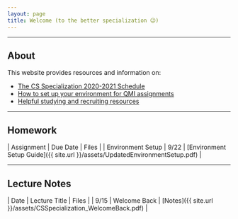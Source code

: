 ```yaml
---
layout: page
title: Welcome (to the better specialization 😉)
---
```


---

## About
This website provides resources and information on:

- [The CS Specialization 2020-2021 Schedule](schedule.md)
- [How to set up your environment for QMI assignments](setup.md)
- [Helpful studying and recruiting resources](resources.md)

---

## Homework

| Assignment                    | Due Date | Files |
| Environment Setup             | 9/22     | [Environment Setup Guide]({{ site.url }}/assets/UpdatedEnvironmentSetup.pdf) 	   |

---

## Lecture Notes

| Date                | Lecture Title | Files |
| 9/15   			  | Welcome Back  | [Notes]({{ site.url }}/assets/CSSpecialization_WelcomeBack.pdf)     |